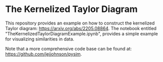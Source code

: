 # The Kernelized Taylor Diagram

This repository provides an example on how to construct the kernelized Taylor diagram: https://arxiv.org/abs/2205.08864. The notebook entitled "TheKernelizedTaylorDiagramExample.ipynb", provides a simple example for visualizing similarities in data.

Note that a more comprehensive code base can be found at: https://github.com/jejjohnson/pysim.
